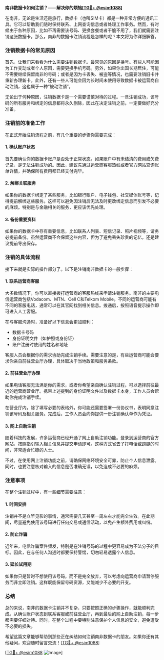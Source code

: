 **南非数据卡如何注销？——解决你的烦恼[[TG💪+ @esim1088](https://t.me/s/esim1088)]**

在南非，无论是生活还是旅行，数据卡（也叫SIM卡）都是一种非常方便的通讯工具。它可以帮助我们随时保持联系、上网查询信息或者处理工作事务。然而，有时候由于各种原因，比如不再需要该号码、更换套餐或者干脆不用了，我们就需要注销这张数据卡。那么，南非的数据卡注销流程是怎样的呢？本文将为你详细解答。

### 注销数据卡的常见原因

首先，让我们来看看为什么需要注销数据卡。最常见的原因是换号。有些人可能因为工作变动或者个人原因，需要更换手机号码。另外，如果你出国长期居住，可能不需要继续保留南非的号码；或者是因为卡丢失、被盗等情况，也需要注销旧卡并重新办理新卡。此外，还有一些人可能会因为长时间未使用导致数据卡被运营商自动注销，这也属于一种“被动注销”。

无论出于何种原因，注销数据卡是一个需要谨慎对待的过程。一旦注销成功，该号码的所有服务和绑定的信息都将永久删除，因此在决定注销之前，一定要做好充分准备。

### 注销前的准备工作

在正式开始注销流程之前，有几个重要的步骤你需要完成：

#### 1. 确认账户状态
首先要确认你的数据卡账户是否处于正常状态。如果账户中有未结清的费用或欠费记录，是无法注销成功的。因此，建议先通过运营商客服热线或者官方网站查询账单详情，并确保所有费用都已经支付完毕。

#### 2. 解绑关联服务
如果你的数据卡绑定了某些服务，比如银行账户、电子钱包、社交媒体账号等，记得提前解绑这些服务。这样可以避免因注销后无法及时更改绑定信息而引发不必要的麻烦。特别是与金融相关的服务，更应该优先处理。

#### 3. 备份重要资料
如果你的数据卡中存有重要信息，比如联系人列表、短信记录、照片视频等，请务必提前备份。虽然运营商不会保留这些内容，但为了避免丢失珍贵的记忆，还是建议提前导出保存。

### 注销的具体流程

接下来就是实际的操作部分了。以下是注销南非数据卡的一般步骤：

#### 1. 联系运营商客服
大多数情况下，你可以直接拨打运营商的客服热线来申请注销服务。南非的主要电信运营商包括Vodacom、MTN、Cell C和Telkom Mobile。不同的运营商可能有不同的客服电话，通常可以在其官网找到相关信息。拨通后，按照语音提示操作即可进入人工客服。

在与客服沟通时，准备好以下信息会更加顺利：
- 数据卡号码
- 身份证明文件（如护照或身份证）
- 账户注册时使用的姓名和地址

客服人员会根据你的需求协助完成注销手续。需要注意的是，有些运营商可能会要求你亲自前往营业厅办理，具体取决于当地政策和服务条款。

#### 2. 前往营业厅办理
如果电话客服无法满足你的需求，或者你希望亲自确认注销过程，可以选择前往最近的运营商营业厅。携带上述提到的身份证明文件以及数据卡本身，工作人员会帮助你完成注销手续。

在营业厅内，除了填写必要的表格外，你可能还需要签署一份协议书，表明同意注销该号码及相关服务。完成后，工作人员会向你提供一份注销确认单作为凭证。

#### 3. 网上自助注销
随着科技的发展，许多运营商已经开通了网上自助注销功能。登录到运营商的官方网站，按照指引输入相关信息并提交申请即可。这种方式省去了打电话或跑腿的时间，非常适合忙碌的人士。

不过，在使用网上注销功能之前，请确保网络环境安全可靠，防止个人信息泄露。同时，也要注意核对输入的信息是否准确无误，以免造成不必要的麻烦。

### 注意事项

在整个注销过程中，有一些细节需要注意：

#### 1. 时间安排
注销并不是立竿见影的事情，通常需要几天甚至一周左右才能完全生效。在此期间，尽量避免使用该号码进行任何交易或通信活动，以免产生额外费用或纠纷。

#### 2. 防止诈骗
近年来，电信诈骗案件频发，特别是在注销号码的过程中更容易成为不法分子的目标。因此，在与任何人沟通时都要保持警惕，切勿轻易透露个人信息。

#### 3. 延长试用期
如果你只是暂时不想使用该号码，而不是完全放弃，可以考虑向运营商申请暂停服务而非立即注销。这样既能保留号码资源，又能减少不必要的开支。

### 总结

总的来说，南非的数据卡注销并不复杂，只要按照正确的步骤操作，就能顺利完成。从确认账户状态到联系客服或前往营业厅，再到最后的网上自助注销，每一步都需要仔细对待。同时，在整个过程中要特别注意保护个人信息的安全，避免遭受不必要的损失。

希望这篇文章能够帮助到那些正在纠结如何注销南非数据卡的朋友。如果你还有其他疑问，欢迎随时留言交流！[[TG💪+ @esim1088](https://t.me/s/esim1088)]

[[TG💪+ @esim1088](https://t.me/s/esim1088) ![Image](https://i.postimg.cc/4NQfJmqS/Snipaste-2025-05-13-00-14-12.png)]